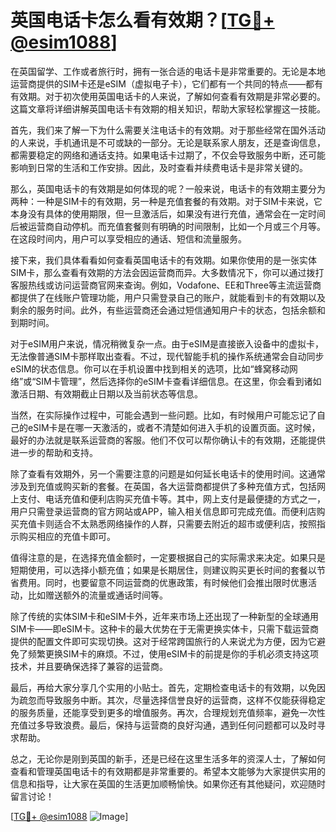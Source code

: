 # 英国电话卡怎么看有效期？[[TG💪+ @esim1088](https://t.me/s/esim1088)]

在英国留学、工作或者旅行时，拥有一张合适的电话卡是非常重要的。无论是本地运营商提供的SIM卡还是eSIM（虚拟电子卡），它们都有一个共同的特点——都有有效期。对于初次使用英国电话卡的人来说，了解如何查看有效期是非常必要的。这篇文章将详细讲解英国电话卡有效期的相关知识，帮助大家轻松掌握这一技能。

首先，我们来了解一下为什么需要关注电话卡的有效期。对于那些经常在国外活动的人来说，手机通讯是不可或缺的一部分。无论是联系家人朋友，还是查询信息，都需要稳定的网络和通话支持。如果电话卡过期了，不仅会导致服务中断，还可能影响到日常的生活和工作安排。因此，及时查看并续费电话卡是非常关键的。

那么，英国电话卡的有效期是如何体现的呢？一般来说，电话卡的有效期主要分为两种：一种是SIM卡的有效期，另一种是充值套餐的有效期。对于SIM卡来说，它本身没有具体的使用期限，但一旦激活后，如果没有进行充值，通常会在一定时间后被运营商自动停机。而充值套餐则有明确的时间限制，比如一个月或三个月等。在这段时间内，用户可以享受相应的通话、短信和流量服务。

接下来，我们具体看看如何查看英国电话卡的有效期。如果你使用的是一张实体SIM卡，那么查看有效期的方法会因运营商而异。大多数情况下，你可以通过拨打客服热线或访问运营商官网来查询。例如，Vodafone、EE和Three等主流运营商都提供了在线账户管理功能，用户只需登录自己的账户，就能看到卡的有效期以及剩余的服务时间。此外，有些运营商还会通过短信通知用户卡的状态，包括余额和到期时间。

对于eSIM用户来说，情况稍微复杂一点。由于eSIM是直接嵌入设备中的虚拟卡，无法像普通SIM卡那样取出查看。不过，现代智能手机的操作系统通常会自动同步eSIM的状态信息。你可以在手机设置中找到相关的选项，比如“蜂窝移动网络”或“SIM卡管理”，然后选择你的eSIM卡查看详细信息。在这里，你会看到诸如激活日期、有效期截止日期以及当前状态等信息。

当然，在实际操作过程中，可能会遇到一些问题。比如，有时候用户可能忘记了自己的eSIM卡是在哪一天激活的，或者不清楚如何进入手机的设置页面。这时候，最好的办法就是联系运营商的客服。他们不仅可以帮你确认卡的有效期，还能提供进一步的帮助和支持。

除了查看有效期外，另一个需要注意的问题是如何延长电话卡的使用时间。这通常涉及到充值或购买新的套餐。在英国，各大运营商都提供了多种充值方式，包括网上支付、电话充值和便利店购买充值卡等。其中，网上支付是最便捷的方式之一，用户只需登录运营商的官方网站或APP，输入相关信息即可完成充值。而便利店购买充值卡则适合不太熟悉网络操作的人群，只需要去附近的超市或便利店，按照指示购买相应的充值卡即可。

值得注意的是，在选择充值金额时，一定要根据自己的实际需求来决定。如果只是短期使用，可以选择小额充值；如果是长期居住，则建议购买更长时间的套餐以节省费用。同时，也要留意不同运营商的优惠政策，有时候他们会推出限时优惠活动，比如赠送额外的流量或通话时间等。

除了传统的实体SIM卡和eSIM卡外，近年来市场上还出现了一种新型的全球通用SIM卡——即eSIM卡。这种卡的最大优势在于无需更换实体卡，只需下载运营商提供的配置文件即可实现切换。这对于经常跨国旅行的人来说尤为方便，因为它避免了频繁更换SIM卡的麻烦。不过，使用eSIM卡的前提是你的手机必须支持这项技术，并且要确保选择了兼容的运营商。

最后，再给大家分享几个实用的小贴士。首先，定期检查电话卡的有效期，以免因为疏忽而导致服务中断。其次，尽量选择信誉良好的运营商，这样不仅能获得稳定的服务质量，还能享受到更多的增值服务。再次，合理规划充值频率，避免一次性充值过多导致浪费。最后，保持与运营商的良好沟通，遇到任何问题都可以及时寻求帮助。

总之，无论你是刚到英国的新手，还是已经在这里生活多年的资深人士，了解如何查看和管理英国电话卡的有效期都是非常重要的。希望本文能够为大家提供实用的信息和指导，让大家在英国的生活更加顺畅愉快。如果你还有其他疑问，欢迎随时留言讨论！

[[TG💪+ @esim1088](https://t.me/s/esim1088) ![Image](https://i.postimg.cc/4NQfJmqS/Snipaste-2025-05-13-00-14-12.png)]